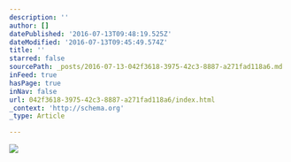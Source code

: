 ```yaml
---
description: ''
author: []
datePublished: '2016-07-13T09:48:19.525Z'
dateModified: '2016-07-13T09:45:49.574Z'
title: ''
starred: false
sourcePath: _posts/2016-07-13-042f3618-3975-42c3-8887-a271fad118a6.md
inFeed: true
hasPage: true
inNav: false
url: 042f3618-3975-42c3-8887-a271fad118a6/index.html
_context: 'http://schema.org'
_type: Article

---
```

![](https://the-grid-user-content.s3-us-west-2.amazonaws.com/3c880cee-11a6-47b6-8e33-fc5bc53c3300.jpg)